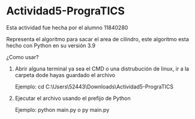 # Actividad5-PrograTICS

Esta actividad fue hecha por el alumno 11840280 

Representa el algoritmo para sacar el area de cilindro, este algoritmo esta hecho con Python en su versión 3.9

¿Como usar?

1) Abrir alguna terminal ya sea el CMD o una distrubución de linux, ir a la carpeta dode hayas guardado el archivo
   
   Ejemplo: cd C:\Users\52443\Downloads\Actividad5-PrograTICS
   
2) Ejecutar el archivo usando el prefijo de Python
   
   Ejemplo: python main.py o py main.py
   
   
